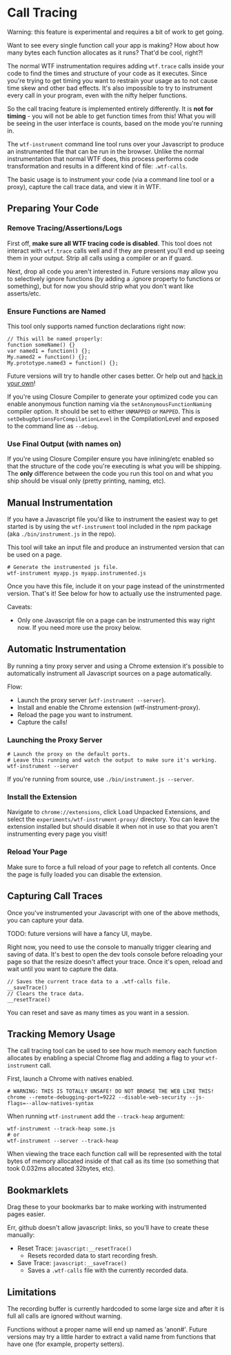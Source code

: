# Call Tracing

Warning: this feature is experimental and requires a bit of work to get going.

Want to see every single function call your app is making? How about how many
bytes each function allocates as it runs? That'd be cool, right?!

The normal WTF instrumentation requires adding `wtf.trace` calls inside your
code to find the times and structure of your code as it executes. Since you're
trying to get timing you want to restrain your usage as to not cause time skew
and other bad effects. It's also impossible to try to instrument every call in
your program, even with the nifty helper functions.

So the call tracing feature is implemented entirely differently. It is **not for
timing** - you will not be able to get function times from this! What you will
be seeing in the user interface is counts, based on the mode you're running in.

The `wtf-instrument` command line tool runs over your Javascript to produce
an instrumented file that can be run in the browser. Unlike the normal
instrumentation that normal WTF does, this process performs code transformation
and results in a different kind of file: `.wtf-calls`.

The basic usage is to instrument your code (via a command line tool or a proxy),
capture the call trace data, and view it in WTF.

## Preparing Your Code

### Remove Tracing/Assertions/Logs

First off, **make sure all WTF tracing code is disabled**. This tool does not
interact with `wtf.trace` calls well and if they are present you'll end up
seeing them in your output. Strip all calls using a compiler or an if guard.

Next, drop all code you aren't interested in. Future versions may allow you to
selectively ignore functions (by adding a .ignore property to functions or
something), but for now you should strip what you don't want like asserts/etc.

### Ensure Functions are Named

This tool only supports named function declarations right now:

```
// This will be named properly:
function someName() {}
var named1 = function() {};
My.named2 = function() {};
My.prototype.named3 = function() {};
```

Future versions will try to handle other cases better. Or help out and [hack in
your own](https://github.com/google/tracing-framework/blob/master/bin/instrument.js#L131)!

If you're using Closure Compiler to generate your optimized code you can enable
anonymous function naming via the `setAnonymousFunctionNaming` compiler option.
It should be set to either `UNMAPPED` or `MAPPED`. This is
`setDebugOptionsForCompilationLevel` in the CompilationLevel and exposed to the
command line as `--debug`.

### Use Final Output (with names on)

If you're using Closure Compiler ensure you have inlining/etc enabled so that
the structure of the code you're executing is what you will be shipping. The
**only** difference between the code you run this tool on and what you ship
should be visual only (pretty printing, naming, etc).

## Manual Instrumentation

If you have a Javascript file you'd like to instrument the easiest way to get
started is by using the `wtf-instrument` tool included in the npm package
(aka `./bin/instrument.js` in the repo).

This tool will take an input file and produce an instrumented version that can
be used on a page.

```
# Generate the instrumented js file.
wtf-instrument myapp.js myapp.instrumented.js
```

Once you have this file, include it on your page instead of the uninstrmented
version. That's it! See below for how to actually use the instrumented page.

Caveats:

* Only one Javascript file on a page can be instrumented this way right now. If
you need more use the proxy below.

## Automatic Instrumentation

By running a tiny proxy server and using a Chrome extension it's possible to
automatically instrument all Javascript sources on a page automatically.

Flow:

* Launch the proxy server (`wtf-instrument --server`).
* Install and enable the Chrome extension (wtf-instrument-proxy).
* Reload the page you want to instrument.
* Capture the calls!

### Launching the Proxy Server

```
# Launch the proxy on the default ports.
# Leave this running and watch the output to make sure it's working.
wtf-instrument --server
```

If you're running from source, use `./bin/instrument.js --server`.

### Install the Extension

Navigate to `chrome://extensions`, click Load Unpacked Extensions, and select
the `experiments/wtf-instrument-proxy/` directory. You can leave the extension
installed but should disable it when not in use so that you aren't instrumenting
every page you visit!

### Reload Your Page

Make sure to force a full reload of your page to refetch all contents. Once the
page is fully loaded you can disable the extension.

## Capturing Call Traces

Once you've instrumented your Javascript with one of the above methods, you can
capture your data.

TODO: future versions will have a fancy UI, maybe.

Right now, you need to use the console to manually trigger clearing and saving
of data. It's best to open the dev tools console before reloading your page so
that the resize doesn't affect your trace. Once it's open, reload and wait until
you want to capture the data.

```
// Saves the current trace data to a .wtf-calls file.
__saveTrace()
// Clears the trace data.
__resetTrace()
```

You can reset and save as many times as you want in a session.

## Tracking Memory Usage

The call tracing tool can be used to see how much memory each function
allocates by enabling a special Chrome flag and adding a flag to your
`wtf-instrument` call.

First, launch a Chrome with natives enabled.

```
# WARNING: THIS IS TOTALLY UNSAFE! DO NOT BROWSE THE WEB LIKE THIS!
chrome --remote-debugging-port=9222 --disable-web-security --js-flags=--allow-natives-syntax
```

When running `wtf-instrument` add the `--track-heap` argument:

```
wtf-instrument --track-heap some.js
# or
wtf-instrument --server --track-heap
```

When viewing the trace each function call will be represented with the total
bytes of memory allocated inside of that call as its time (so something that
took 0.032ms allocated 32bytes, etc).

## Bookmarklets

Drag these to your bookmarks bar to make working with instrumented pages easier.

Err, github doesn't allow javascript: links, so you'll have to create these
manually:

* Reset Trace: `javascript:__resetTrace()`
  * Resets recorded data to start recording fresh.
* Save Trace: `javascript:__saveTrace()`
  * Saves a `.wtf-calls` file with the currently recorded data.

## Limitations

The recording buffer is currently hardcoded to some large size and after it is
full all calls are ignored without warning.

Functions without a proper name will end up named as 'anon#'. Future versions
may try a little harder to extract a valid name from functions that have one
(for example, property setters).
